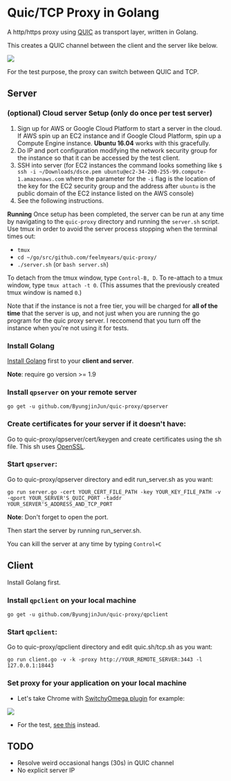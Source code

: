 # Quic/TCP Proxy in Golang

A http/https proxy using [QUIC](https://www.chromium.org/quic) as transport layer, written in Golang.

This creates a QUIC channel between the client and the server like below. 

![](https://ws1.sinaimg.cn/large/44cd29dagy1fpn4yaf2p8j20nd079aae.jpg)

For the test purpose, the proxy can switch between QUIC and TCP. 

## Server

### (optional) Cloud server Setup (only do once per test server)
1. Sign up for AWS or Google Cloud Platform to start a server in the cloud. If AWS spin up an EC2 instance and if Google Cloud Platform, spin up a Compute Engine instance. **Ubuntu 16.04** works with this gracefully.
2. Do IP and port configuration modifying the network security group for the instance so that it can be accessed by the test client. 
3. SSH into server (for EC2 instances the command looks something like `$ ssh -i ~/Downloads/dsce.pem ubuntu@ec2-34-200-255-99.compute-1.amazonaws.com` where the parameter for the `-i` flag is the location of the key for the EC2 security group and the address after `ubuntu` is the public domain of the EC2 instance listed on the AWS console)
4. See the following instructions.

**Running**
Once setup has been completed, the server can be run at any time by navigating to the `quic-proxy` directory and running the `server.sh` script. Use tmux in order to avoid the server process stopping when the terminal times out:

- `tmux`
-  `cd ~/go/src/github.com/feelmyears/quic-proxy/`
-  `./server.sh` (or `bash server.sh`)

To detach from the tmux window, type `Control-B, D`. To re-attach to a tmux window, type `tmux attach -t 0`. (This assumes that the previously created tmux window is named `0`.)

Note that if the instance is not a free tier, you will be charged for **all of the time** that the server is up, and not just when you are running the go program for the quic proxy server. I reccomend that you turn off the instance when you're not using it for tests.

### Install Golang

[Install Golang](https://golang.org/dl/) first to your **client and server**.

**Note**: require go version >= 1.9

### Install `qpserver` on your remote server

`go get -u github.com/ByungjinJun/quic-proxy/qpserver`

### Create certificates for your server if it doesn't have:

Go to quic-proxy/qpserver/cert/keygen and create certificates using the sh file. This sh uses [OpenSSL](https://www.openssl.org).

### Start `qpserver`:

Go to quic-proxy/qpserver directory and edit run_server.sh as you want:

`go run server.go -cert YOUR_CERT_FILE_PATH -key YOUR_KEY_FILE_PATH -v -qport YOUR_SERVER'S_QUIC_PORT -taddr YOUR_SERVER'S_ADDRESS_AND_TCP_PORT`

**Note**: Don't forget to open the port.

Then start the server by running run_server.sh.

You can kill the server at any time by typing `Control+C` 

## Client

Install Golang first.

### Install `qpclient` on your local machine

`go get -u github.com/ByungjinJun/quic-proxy/qpclient`

### Start `qpclient`:

Go to quic-proxy/qpclient directory and edit quic.sh/tcp.sh as you want:

`go run client.go -v -k -proxy http://YOUR_REMOTE_SERVER:3443 -l 127.0.0.1:18443`

### Set proxy for your application on your local machine

- Let's take Chrome with [SwitchyOmega plugin](https://chrome.google.com/webstore/detail/proxy-switchyomega/padekgcemlokbadohgkifijomclgjgif?hl=en) for example:

![](https://ws1.sinaimg.cn/large/44cd29dagy1fpn5c4jng6j21eq0fw40j.jpg)

- For the test, [see this](https://github.com/ByungjinJun/quic-proxy/tree/master/tester) instead.


## TODO

* Resolve weird occasional hangs (30s) in QUIC channel
* No explicit server IP
